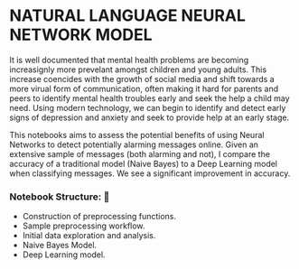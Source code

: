 # NATURAL LANGUAGE NEURAL NETWORK MODEL

It is well documented that mental health problems are becoming increasignly more prevelant amongst children and young adults. This increase coencides with the growth of social media and shift towards a more virual form of communication, often making it hard for parents and peers to identify mental health troubles early and seek the help a child may need. Using modern technology, we can begin to identify and detect early signs of depression and anxiety and seek to provide help at an early stage.

This notebooks aims to assess the potential benefits of using Neural Networks to detect potentially alarming messages online. Given an extensive sample of messages (both alarming and not), I compare the accuracy of a traditional model (Naive Bayes) to a Deep Learning model when classifying messages. We see a significant improvement in accuracy.

### Notebook Structure: 📂
- Construction of preprocessing functions.
- Sample preprocessing workflow.
- Initial data exploration and analysis.
- Naive Bayes Model.
- Deep Learning model.
